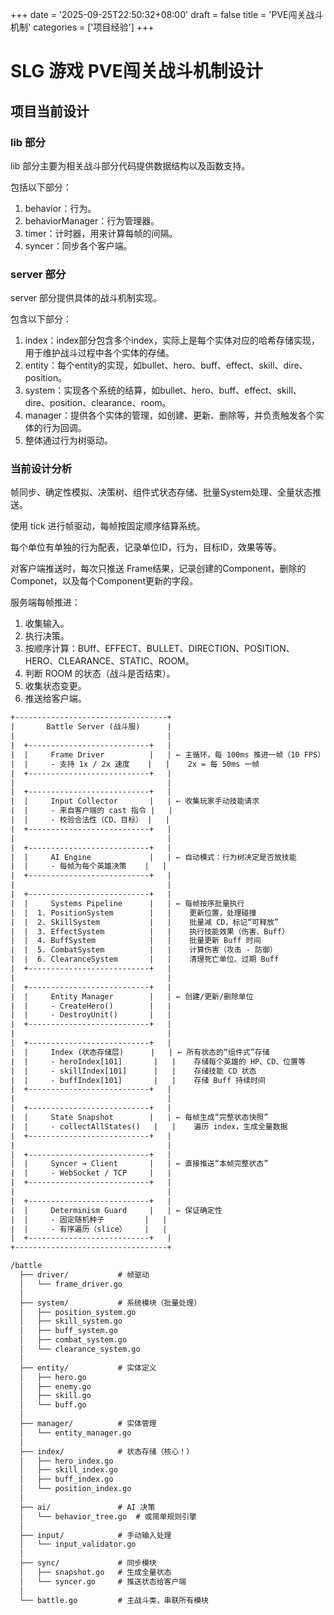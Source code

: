 +++
date = '2025-09-25T22:50:32+08:00'
draft = false
title = 'PVE闯关战斗机制'
categories = ['项目经验']
+++

# SLG 游戏 PVE闯关战斗机制设计

## 项目当前设计

### lib 部分

lib 部分主要为相关战斗部分代码提供数据结构以及函数支持。

包括以下部分：
1. behavior：行为。
2. behaviorManager：行为管理器。
3. timer：计时器，用来计算每帧的间隔。
4. syncer：同步各个客户端。


### server 部分

server 部分提供具体的战斗机制实现。

包含以下部分：
1. index：index部分包含多个index，实际上是每个实体对应的哈希存储实现，用于维护战斗过程中各个实体的存储。
2. entity：每个entity的实现，如bullet、hero、buff、effect、skill、dire、position。
3. system：实现各个系统的结算，如bullet、hero、buff、effect、skill、dire、position、clearance、room。
4. manager：提供各个实体的管理，如创建、更新、删除等，并负责触发各个实体的行为回调。
5. 整体通过行为树驱动。

### 当前设计分析

帧同步、确定性模拟、决策树、组件式状态存储、批量System处理、全量状态推送。

使用 tick 进行帧驱动，每帧按固定顺序结算系统。

每个单位有单独的行为配表，记录单位ID，行为，目标ID，效果等等。

对客户端推送时，每次只推送 Frame结果，记录创建的Component，删除的Componet，以及每个Component更新的字段。

服务端每帧推进：
1. 收集输入。
2. 执行决策。
3. 按顺序计算：BUff、EFFECT、BULLET、DIRECTION、POSITION、HERO、CLEARANCE、STATIC、ROOM。
4. 判断 ROOM 的状态（战斗是否结束）。
5. 收集状态变更。
6. 推送给客户端。


``` txt
+----------------------------------+
|       Battle Server (战斗服)      |
|                                  |
|  +---------------------------+   |
|  |     Frame Driver          |   | ← 主循环，每 100ms 推进一帧（10 FPS）
|  |     - 支持 1x / 2x 速度    |   |    2x = 每 50ms 一帧
|  +---------------------------+   |
|                                  |
|  +---------------------------+   |
|  |     Input Collector       |   | ← 收集玩家手动技能请求
|  |     - 来自客户端的 cast 指令 |   |
|  |     - 校验合法性（CD、目标） |   |
|  +---------------------------+   |
|                                  |
|  +---------------------------+   |
|  |     AI Engine             |   | ← 自动模式：行为树决定是否放技能
|  |     - 每帧为每个英雄决策    |   |
|  +---------------------------+   |
|                                  |
|  +---------------------------+   |
|  |     Systems Pipeline      |   | ← 每帧按序批量执行
|  |  1. PositionSystem        |   |    更新位置，处理碰撞
|  |  2. SkillSystem           |   |    批量减 CD，标记“可释放”
|  |  3. EffectSystem          |   |    执行技能效果（伤害、Buff）
|  |  4. BuffSystem            |   |    批量更新 Buff 时间
|  |  5. CombatSystem          |   |    计算伤害（攻击 - 防御）
|  |  6. ClearanceSystem       |   |    清理死亡单位、过期 Buff
|  +---------------------------+   |
|                                  |
|  +---------------------------+   |
|  |     Entity Manager        |   | ← 创建/更新/删除单位
|  |     - CreateHero()        |   |
|  |     - DestroyUnit()       |   |
|  +---------------------------+   |
|                                  |
|  +---------------------------+   |
|  |     Index (状态存储层)      |   | ← 所有状态的“组件式”存储
|  |     - heroIndex[101]       |   |    存储每个英雄的 HP、CD、位置等
|  |     - skillIndex[101]      |   |    存储技能 CD 状态
|  |     - buffIndex[101]       |   |    存储 Buff 持续时间
|  +---------------------------+   |
|                                  |
|  +---------------------------+   |
|  |     State Snapshot        |   | ← 每帧生成“完整状态快照”
|  |     - collectAllStates()   |   |    遍历 index，生成全量数据
|  +---------------------------+   |
|                                  |
|  +---------------------------+   |
|  |     Syncer → Client       |   | ← 直接推送“本帧完整状态”
|  |     - WebSocket / TCP     |   |
|  +---------------------------+   |
|                                  |
|  +---------------------------+   |
|  |     Determinism Guard     |   | ← 保证确定性
|  |     - 固定随机种子         |   |
|  |     - 有序遍历（slice）    |   |
|  +---------------------------+   |
+----------------------------------+
```

``` txt
/battle
  ├── driver/           # 帧驱动
  │   └── frame_driver.go
  │
  ├── system/           # 系统模块（批量处理）
  │   ├── position_system.go
  │   ├── skill_system.go
  │   ├── buff_system.go
  │   ├── combat_system.go
  │   └── clearance_system.go
  │
  ├── entity/           # 实体定义
  │   ├── hero.go
  │   ├── enemy.go
  │   ├── skill.go
  │   └── buff.go
  │
  ├── manager/          # 实体管理
  │   └── entity_manager.go
  │
  ├── index/            # 状态存储（核心！）
  │   ├── hero_index.go
  │   ├── skill_index.go
  │   ├── buff_index.go
  │   └── position_index.go
  │
  ├── ai/               # AI 决策
  │   └── behavior_tree.go  # 或简单规则引擎
  │
  ├── input/            # 手动输入处理
  │   └── input_validator.go
  │
  ├── sync/             # 同步模块
  │   ├── snapshot.go   # 生成全量状态
  │   └── syncer.go     # 推送状态给客户端
  │
  └── battle.go         # 主战斗类，串联所有模块
```